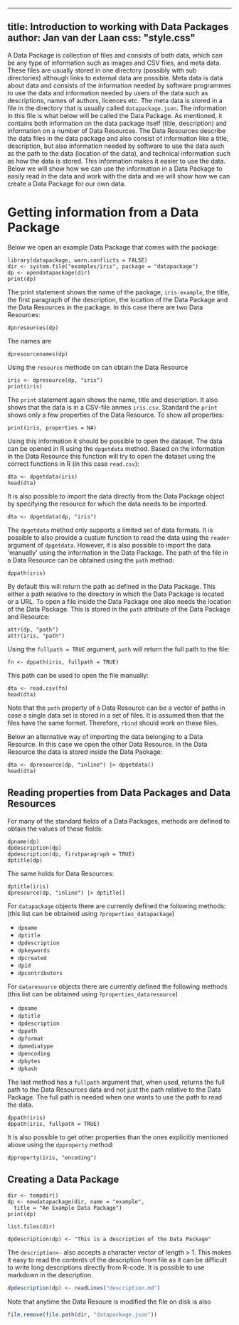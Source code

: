 <!--
%\VignetteEngine{simplermarkdown::mdweave_to_html}
%\VignetteIndexEntry{Introduction to datapackage}
-->

---
title: Introduction to working with Data Packages
author: Jan van der Laan
css: "style.css"
---

A Data Package is collection of files and consists of both data, which can be
any type of information such as images and CSV files, and meta data. These files
are usually stored in one directory (possibly with sub directories) although
links to external data are possible. Meta data is data about data and consists
of the information needed by software programmes to use the data and information
needed by users of the data such as descriptions, names of authors, licences
etc. The meta data is stored in a file in the directory that is usually called
`datapackage.json`. The information in this file is what below will be called
the Data Package. As mentioned, it contains both information on the data package
itself (title, description) and information on a number of Data Resources. The
Data Resources describe the data files in the data package and also consist of
information like a title, description, but also information needed by software
to use the data such as the path to the data (location of the data), and
technical information such as how the data is stored. This information makes it
easier to use the data. Below we will show how we can use the information in a
Data Package to easily read in the data and work with the data and we will show
how we can create a Data Package for our own data.

# Getting information from a Data Package

Below we open an example Data Package that comes with the package:

```{.R}
library(datapackage, warn.conflicts = FALSE)
dir <- system.file("examples/iris", package = "datapackage")
dp <- opendatapackage(dir)
print(dp)
```
The print statement shows the name of the package, `iris-example`, the title, 
the first paragraph of the description, the location of the Data Package and
the Data Resources in the package. In this case there are two Data Resources:

```{.R}
dpnresources(dp)
```

The names are
```{.R}
dpresourcenames(dp)
```

Using the `resource` methode on can obtain the Data Resource
```{.R}
iris <- dpresource(dp, "iris")
print(iris)
```
The `print` statement again shows the name, title and description. It also shows
that the data is in a CSV-file anmes `iris.csv`. Standard the `print` shows only
a few properties of the Data Resource. To show all properties:

```{.R}
print(iris, properties = NA)
```
Using this information it should be possible to open the dataset. The data can
be opened in R using the `dpgetdata` method. Based on the information in the Data
Resource this function will try to open the dataset using the correct functions
in R (in this case `read.csv`):

```{.R}
dta <- dpgetdata(iris)
head(dta)
```

It is also possible to import the data directly from the Data Package object by
specifying the resource for which the data needs to be imported.

```{.R}
dta <- dpgetdata(dp, "iris")
```
The `dpgetdata` method only supports a limited set of data formats.  It is
possible to also provide a custum function to read the data using the `reader`
argument of `dpgetdata`. However, it is also possible to import the data
'manually' using the information in the Data Package. The path of the file in a
Data Resource can be obtained using the `path` method:

```{.R}
dppath(iris)
```
By default this will return the path as defined in the Data Package. This either
a path relative to the directory in which the Data Package is located or a URL.
To open a file inside the Data Package one also needs the location of the Data
Package. This is stored in the `path` attribute of the Data Package and
Resource:

```{.R}
attr(dp, "path")
attr(iris, "path")
```
Using the `fullpath = TRUE` argument, `path` will return the full path to the
file:

```{.R}
fn <- dppath(iris, fullpath = TRUE)
```
This path can be used to open the file manually:

```{.R}
dta <- read.csv(fn)
head(dta)
```
Note that the `path` property of a Data Resource can be a vector of paths in
case a single data set is stored in a set of files. It is assumed then that the
files have the same format. Therefore, `rbind` should work on these files.

Below an alternative way of importing the data belonging to a Data Resource. In
this case we open the other Data Resource. In the Data Resource the data is
stored inside the Data Package:

```{.R}
dta <- dpresource(dp, "inline") |> dpgetdata()
head(dta)
```

## Reading properties from Data Packages and Data Resources

For many of the standard fields of a Data Packages, methods are defined to
obtain the values of these fields:

```{.R}
dpname(dp)
dpdescription(dp)
dpdescription(dp, firstparagraph = TRUE)
dptitle(dp)
```

The same holds for Data Resources:

```{.R}
dptitle(iris)
dpresource(dp, "inline") |> dptitle()
```

For `datapackage` objects there are currently defined the following methods:
(this list can be obtained using `?properties_datapackage`)

- `dpname`
- `dptitle`
- `dpdescription`
- `dpkeywords`
- `dpcreated`
- `dpid`
- `dpcontributors`

For `dataresource` objects there are currently defined the following methods
(this list can be obtained using `?properties_dataresource`)

- `dpname`
- `dptitle`
- `dpdescription`
- `dppath`
- `dpformat`
- `dpmediatype`
- `dpencoding`
- `dpbytes`
- `dphash`


The last method has a `fullpath` argument that, when used, returns the full
path to the Data Resources data and not just the path relative to the Data
Package. The full path is needed when one wants to use the path to read the
data.

```{.R}
dppath(iris)
dppath(iris, fullpath = TRUE)
```

It is also possible to get other properties than the ones explicitly mentioned
above using the `dpproperty` method:

```{.R}
dpproperty(iris, "encoding")
```

## Creating a Data Package

```{.R}
dir <- tempdir()
dp <- newdatapackage(dir, name = "example", 
  title = "An Example Data Package")
print(dp)
```

```{.R}
list.files(dir)
```

```{.R}
dpdescription(dp) <- "This is a description of the Data Package"
```
The `description<-` also accepts a character vector of length > 1. This makes it
easy to read the contents of the description from file as it can be difficult to
write long descriptions directly from R-code. It is possible to use markdown in
the description.
```{.R eval=FALSE}
dpdescription(dp) <- readLines("description.md")
```
Note that anytime the Data Resoure is modified the file on disk is also


```{.R echo=FALSE results=FALSE}
file.remove(file.path(dir, "datapackage.json"))
```

